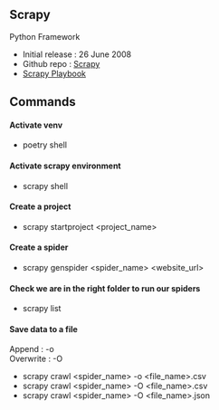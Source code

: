 ## Scrapy
Python Framework 
- Initial release : 26 June 2008
- Github repo : [Scrapy](https://github.com/scrapy/scrapy)
- [Scrapy Playbook](https://scrapeops.io/python-scrapy-playbook/)

## Commands
#### Activate venv
- poetry shell

#### Activate scrapy environment
- scrapy shell

#### Create a project
- scrapy startproject <project_name>

#### Create a spider 
- scrapy genspider <spider_name> <website_url>

#### Check we are in the right folder to run our spiders
- scrapy list

#### Save data to a file
Append : -o  
Overwrite : -O  

- scrapy crawl <spider_name> -o <file_name>.csv
- scrapy crawl <spider_name> -O <file_name>.csv 
- scrapy crawl <spider_name> -O <file_name>.json